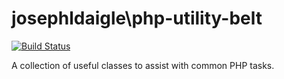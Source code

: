 josephldaigle\php-utility-belt
==============
[![Build Status](https://travis-ci.org/josephldaigle/PHP-Utility-Belt.svg?branch=master)](https://travis-ci.org/josephldaigle/PHP-Utility-Belt)

A collection of useful classes to assist with common PHP tasks.